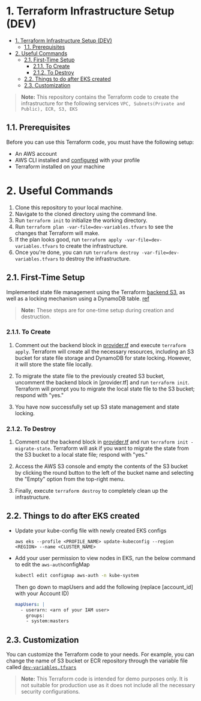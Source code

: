 # 1. Terraform Infrastructure Setup (DEV)
- [1. Terraform Infrastructure Setup (DEV)](#1-terraform-infrastructure-setup-dev)
  - [1.1. Prerequisites](#11-prerequisites)
- [2. Useful Commands](#2-useful-commands)
  - [2.1. First-Time Setup](#21-first-time-setup)
    - [2.1.1. To Create](#211-to-create)
    - [2.1.2. To Destroy](#212-to-destroy)
  - [2.2. Things to do after EKS created](#22-things-to-do-after-eks-created)
  - [2.3. Customization](#23-customization)

>**Note:** This repository contains the Terraform code to create the infrastructure for the following services
> `VPC, Subnets(Private and Public), ECR, S3, EKS`

## 1.1. Prerequisites
Before you can use this Terraform code, you must have the following setup:

- An AWS account
- AWS CLI installed and [configured](https://docs.aws.amazon.com/cli/latest/userguide/cli-chap-configure.html) with your profile
- Terraform installed on your machine

# 2. Useful Commands
1. Clone this repository to your local machine.
2. Navigate to the cloned directory using the command line.
3. Run `terraform init` to initialize the working directory.
4. Run `terraform plan -var-file=dev-variables.tfvars` to see the changes that Terraform will make.
5. If the plan looks good, run `terraform apply -var-file=dev-variables.tfvars` to create the infrastructure.
6. Once you're done, you can run `terraform destroy -var-file=dev-variables.tfvars` to destroy the infrastructure.

## 2.1. First-Time Setup
Implemented state file management using the Terraform [backend S3](https://developer.hashicorp.com/terraform/language/settings/backends/configuration), as well as a locking mechanism using a DynamoDB table. [ref](https://youtu.be/q5-zsBY90j8)

>**Note:** These steps are for one-time setup during creation and destruction.

### 2.1.1. To Create

1. Comment out the backend block in [provider.tf](provider.tf) and execute `terraform apply`. Terraform will create all the necessary resources, including an S3 bucket for state file storage and DynamoDB for state locking. However, it will store the state file locally.
   
2. To migrate the state file to the previously created S3 bucket, uncomment the backend block in [provider.tf] and run `terraform init`. Terraform will prompt you to migrate the local state file to the S3 bucket; respond with "yes."

3. You have now successfully set up S3 state management and state locking.

### 2.1.2. To Destroy

1. Comment out the backend block in [provider.tf](provider.tf) and run `terraform init -migrate-state`. Terraform will ask if you want to migrate the state from the S3 bucket to a local state file; respond with "yes."

2. Access the AWS S3 console and empty the contents of the S3 bucket by clicking the round button to the left of the bucket name and selecting the "Empty" option from the top-right menu.

3. Finally, execute `terraform destroy` to completely clean up the infrastructure.

## 2.2. Things to do after EKS created
- Update your kube-config file with newly created EKS configs
  ```
  aws eks --profile <PROFILE_NAME> update-kubeconfig --region <REGION> --name <CLUSTER_NAME>
  ```
- Add your user permission to view nodes in EKS, run the below command to edit the `aws-auth`configMap

  ```bash
  kubectl edit configmap aws-auth -n kube-system
  ```

  Then go down to mapUsers and add the following (replace [account_id] with your Account ID)

    ```yaml
    mapUsers: |
      - userarn: <arn of your IAM user>
        groups:
        - system:masters
  ```
## 2.3. Customization
You can customize the Terraform code to your needs. For example, you can change the name of S3 bucket or ECR repository through the variable file called [`dev-variables.tfvars`](dev-variables.tfvars)

> **Note:**
This Terraform code is intended for demo purposes only. It is not suitable for production use as it does not include all the necessary security configurations.



